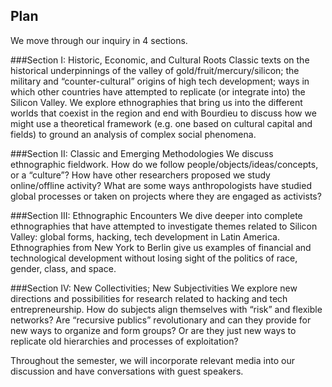 ## Plan

We move through our inquiry in 4 sections. 

###Section I: Historic, Economic, and Cultural Roots
Classic texts on the historical underpinnings of the valley of gold/fruit/mercury/silicon; the military and “counter-cultural” origins of high tech development; ways in which other countries have attempted to replicate (or integrate into) the Silicon Valley. We explore ethnographies that bring us into the different worlds that coexist in the region and end with Bourdieu to discuss how we might use a theoretical framework (e.g. one based on cultural capital and fields) to ground an analysis of complex social phenomena.

###Section II: Classic and Emerging Methodologies
We discuss ethnographic fieldwork. How do we follow people/objects/ideas/concepts, or a “culture”? How have other researchers proposed we study online/offline activity? What are some ways anthropologists have studied global processes or taken on projects where they are engaged as activists?

###Section III: Ethnographic Encounters
We dive deeper into complete ethnographies that have attempted to investigate themes related to Silicon Valley: global forms, hacking, tech development in Latin America. Ethnographies from New York to Berlin give us examples of financial and technological development without losing sight of the politics of race, gender, class, and space.

###Section IV: New Collectivities; New Subjectivities
We explore new directions and possibilities for research related to hacking and tech entrepreneurship. How do subjects align themselves with “risk” and flexible networks? Are “recursive publics” revolutionary and can they provide for new ways to organize and form groups? Or are they just new ways to replicate old hierarchies and processes of exploitation?

Throughout the semester, we will incorporate relevant media into our discussion and have conversations with guest speakers.
